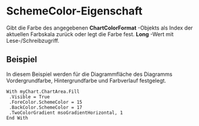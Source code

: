 
# SchemeColor-Eigenschaft

Gibt die Farbe des angegebenen  **ChartColorFormat** -Objekts als Index der aktuellen Farbskala zurück oder legt die Farbe fest. **Long** -Wert mit Lese-/Schreibzugriff.


## Beispiel

In diesem Beispiel werden für die Diagrammfläche des Diagramms Vordergrundfarbe, Hintergrundfarbe und Farbverlauf festgelegt.


```
With myChart.ChartArea.Fill 
 .Visible = True 
 .ForeColor.SchemeColor = 15 
 .BackColor.SchemeColor = 17 
 .TwoColorGradient msoGradientHorizontal, 1 
End With
```

